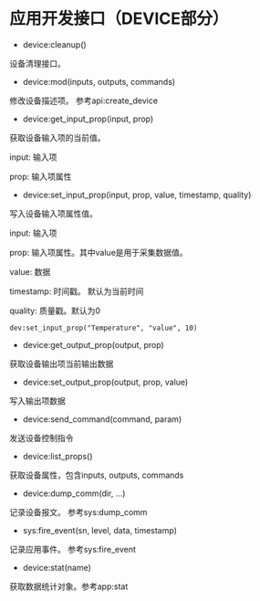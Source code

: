 # 应用开发接口（DEVICE部分） #

* device:cleanup()

设备清理接口。

* device:mod(inputs, outputs, commands)

修改设备描述项。 参考api:create_device

* device:get_input_prop(input, prop)

获取设备输入项的当前值。

input: 输入项

prop: 输入项属性

* device:set_input_prop(input, prop, value, timestamp, quality)

写入设备输入项属性值。

input: 输入项

prop: 输入项属性。其中value是用于采集数据值。

value: 数据

timestamp: 时间戳。 默认为当前时间

quality: 质量戳。默认为0
```
dev:set_input_prop("Temperature", "value", 10)
```

* device:get_output_prop(output, prop)

获取设备输出项当前输出数据

* device:set_output_prop(output, prop, value)

写入输出项数据

* device:send_command(command, param)

发送设备控制指令

* device:list_props()

获取设备属性，包含inputs, outputs, commands

* device:dump_comm(dir, ...)

记录设备报文。 参考sys:dump_comm

* sys:fire_event(sn, level, data, timestamp)

记录应用事件。 参考sys:fire_event

* device:stat(name)

获取数据统计对象。参考app:stat
